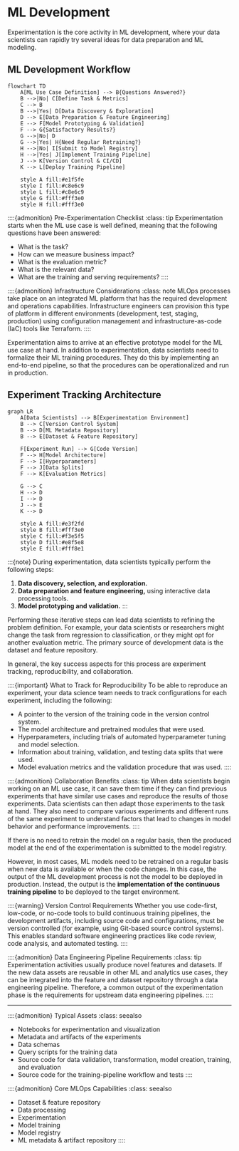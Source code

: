 # ML Development

Experimentation is the core activity in ML development, where your data scientists can rapidly try several ideas for data preparation and ML modeling.

## ML Development Workflow

```{mermaid}
flowchart TD
    A[ML Use Case Definition] --> B{Questions Answered?}
    B -->|No| C[Define Task & Metrics]
    C --> B
    B -->|Yes| D[Data Discovery & Exploration]
    D --> E[Data Preparation & Feature Engineering]
    E --> F[Model Prototyping & Validation]
    F --> G{Satisfactory Results?}
    G -->|No| D
    G -->|Yes| H{Need Regular Retraining?}
    H -->|No| I[Submit to Model Registry]
    H -->|Yes| J[Implement Training Pipeline]
    J --> K[Version Control & CI/CD]
    K --> L[Deploy Training Pipeline]

    style A fill:#e1f5fe
    style I fill:#c8e6c9
    style L fill:#c8e6c9
    style G fill:#fff3e0
    style H fill:#fff3e0
```

::::{admonition} Pre-Experimentation Checklist
:class: tip
Experimentation starts when the ML use case is well defined, meaning that the following questions have been answered:

- What is the task?
- How can we measure business impact?
- What is the evaluation metric?
- What is the relevant data?
- What are the training and serving requirements?
  ::::

::::{admonition} Infrastructure Considerations
:class: note
MLOps processes take place on an integrated ML platform that has the required development and operations capabilities. Infrastructure engineers can provision this type of platform in different environments (development, test, staging, production) using configuration management and infrastructure-as-code (IaC) tools like Terraform.
::::

Experimentation aims to arrive at an effective prototype model for the ML use case at hand. In addition to experimentation, data scientists need to formalize their ML training procedures. They do this by implementing an end-to-end pipeline, so that the procedures can be operationalized and run in production.

## Experiment Tracking Architecture

```{mermaid}
graph LR
    A[Data Scientists] --> B[Experimentation Environment]
    B --> C[Version Control System]
    B --> D[ML Metadata Repository]
    B --> E[Dataset & Feature Repository]

    F[Experiment Run] --> G[Code Version]
    F --> H[Model Architecture]
    F --> I[Hyperparameters]
    F --> J[Data Splits]
    F --> K[Evaluation Metrics]

    G --> C
    H --> D
    I --> D
    J --> E
    K --> D

    style A fill:#e3f2fd
    style B fill:#fff3e0
    style C fill:#f3e5f5
    style D fill:#e8f5e8
    style E fill:#fff8e1
```

:::{note}
During experimentation, data scientists typically perform the following steps:

1.  **Data discovery, selection, and exploration.**
2.  **Data preparation and feature engineering,** using interactive data processing tools.
3.  **Model prototyping and validation.**
    :::

Performing these iterative steps can lead data scientists to refining the problem definition. For example, your data scientists or researchers might change the task from regression to classification, or they might opt for another evaluation metric. The primary source of development data is the dataset and feature repository.

In general, the key success aspects for this process are experiment tracking, reproducibility, and collaboration.

::::{important} What to Track for Reproducibility
To be able to reproduce an experiment, your data science team needs to track configurations for each experiment, including the following:

- A pointer to the version of the training code in the version control system.
- The model architecture and pretrained modules that were used.
- Hyperparameters, including trials of automated hyperparameter tuning and model selection.
- Information about training, validation, and testing data splits that were used.
- Model evaluation metrics and the validation procedure that was used.
  ::::

::::{admonition} Collaboration Benefits
:class: tip
When data scientists begin working on an ML use case, it can save them time if they can find previous experiments that have similar use cases and reproduce the results of those experiments. Data scientists can then adapt those experiments to the task at hand. They also need to compare various experiments and different runs of the same experiment to understand factors that lead to changes in model behavior and performance improvements.
::::

If there is no need to retrain the model on a regular basis, then the produced model at the end of the experimentation is submitted to the model registry.

However, in most cases, ML models need to be retrained on a regular basis when new data is available or when the code changes. In this case, the output of the ML development process is not the model to be deployed in production. Instead, the output is the **implementation of the continuous training pipeline** to be deployed to the target environment.

::::{warning} Version Control Requirements
Whether you use code-first, low-code, or no-code tools to build continuous training pipelines, the development artifacts, including source code and configurations, must be version controlled (for example, using Git-based source control systems). This enables standard software engineering practices like code review, code analysis, and automated testing.
::::

::::{admonition} Data Engineering Pipeline Requirements
:class: tip
Experimentation activities usually produce novel features and datasets. If the new data assets are reusable in other ML and analytics use cases, they can be integrated into the feature and dataset repository through a data engineering pipeline. Therefore, a common output of the experimentation phase is the requirements for upstream data engineering pipelines.
::::

---

::::{admonition} Typical Assets
:class: seealso

- Notebooks for experimentation and visualization
- Metadata and artifacts of the experiments
- Data schemas
- Query scripts for the training data
- Source code for data validation, transformation, model creation, training, and evaluation
- Source code for the training-pipeline workflow and tests
  ::::

::::{admonition} Core MLOps Capabilities
:class: seealso

- Dataset & feature repository
- Data processing
- Experimentation
- Model training
- Model registry
- ML metadata & artifact repository
  ::::
